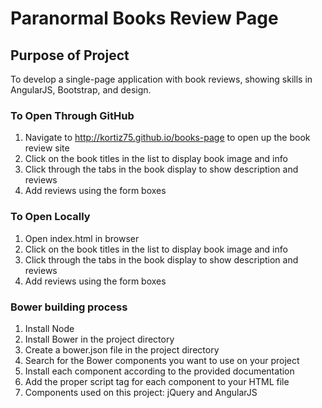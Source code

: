 # Paranormal Books Review Page

## Purpose of Project

To develop a single-page application with book reviews, showing skills in AngularJS, Bootstrap, and design.

### To Open Through GitHub

1. Navigate to http://kortiz75.github.io/books-page to open up the book review site
2. Click on the book titles in the list to display book image and info
3. Click through the tabs in the book display to show description and reviews
4. Add reviews using the form boxes

### To Open Locally

1. Open index.html in browser
2. Click on the book titles in the list to display book image and info
3. Click through the tabs in the book display to show description and reviews
4. Add reviews using the form boxes

### Bower building process

1. Install Node 
2. Install Bower in the project directory 
3. Create a bower.json file in the project directory 
4. Search for the Bower components you want to use on your project 
5. Install each component according to the provided documentation 
6. Add the proper script tag for each component to your HTML file
7. Components used on this project: jQuery and AngularJS
